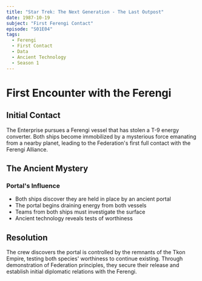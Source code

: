 ```yaml
---
title: "Star Trek: The Next Generation - The Last Outpost"
date: 1987-10-19
subject: "First Ferengi Contact"
episode: "S01E04"
tags:
  - Ferengi
  - First Contact
  - Data
  - Ancient Technology
  - Season 1
---
```


# First Encounter with the Ferengi

## Initial Contact

The Enterprise pursues a Ferengi vessel that has stolen a T-9 energy converter. Both ships become immobilized by a mysterious force emanating from a nearby planet, leading to the Federation's first full contact with the Ferengi Alliance.

## The Ancient Mystery

### Portal's Influence
- Both ships discover they are held in place by an ancient portal
- The portal begins draining energy from both vessels
- Teams from both ships must investigate the surface
- Ancient technology reveals tests of worthiness

## Resolution

The crew discovers the portal is controlled by the remnants of the Tkon Empire, testing both species' worthiness to continue existing. Through demonstration of Federation principles, they secure their release and establish initial diplomatic relations with the Ferengi.